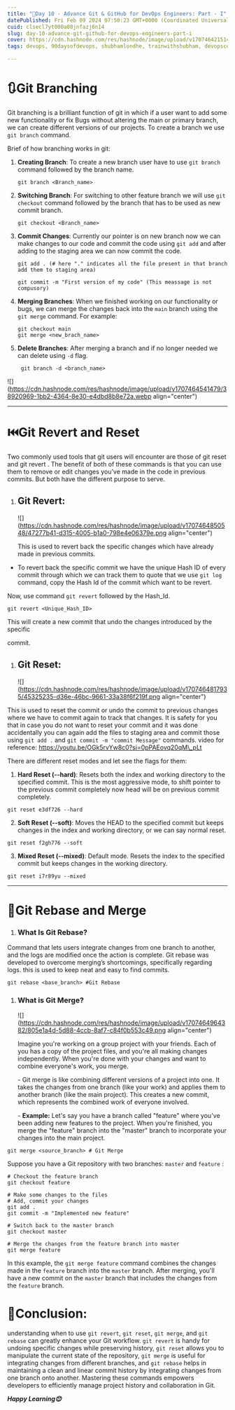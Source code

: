 ```yaml
---
title: "🧬Day 10 - Advance Git & GitHub for DevOps Engineers: Part - I"
datePublished: Fri Feb 09 2024 07:50:23 GMT+0000 (Coordinated Universal Time)
cuid: clsecl7yt000a08jnfazj6n14
slug: day-10-advance-git-github-for-devops-engineers-part-i
cover: https://cdn.hashnode.com/res/hashnode/image/upload/v1707464215146/2bd56a56-4e02-42b6-99c1-14545f2fb027.png
tags: devops, 90daysofdevops, shubhamlondhe, trainwithshubham, devopscommunity

---
```


# 🔃Git Branching

Git branching is a brilliant function of git in which if a user want to add some new functionality or fix Bugs without altering the main or primary branch, we can create different versions of our projects. To create a branch we use `git branch` command.

Brief of how branching works in git:

1. **Creating Branch**: To create a new branch user have to use `git branch` command followed by the branch name.
    
    ```plaintext
    git branch <Branch_name>
    ```
    
2. **Switching Branch**: For switching to other feature branch we will use `git checkout` command followed by the branch that has to be used as new commit branch.
    
    ```plaintext
    git checkout <Branch_name>
    ```
    
3. **Commit Changes**: Currently our pointer is on new branch now we can make changes to our code and commit the code using `git add` and after adding to the staging area we can now commit the code.
    
    ```plaintext
    git add . (# here "." indicates all the file present in that branch add them to staging area)
    
    git commit -m "First version of my code" (This meassage is not compusory)
    ```
    
4. **Merging Branches**: When we finished working on our functionality or bugs, we can merge the changes back into the `main` branch using the `git merge` command. For example:
    
    ```plaintext
    git checkout main
    git merge <new_brach_name>
    ```
    
5. **Delete Branches**: After merging a branch and if no longer needed we can delete using `-d` flag.
    
    ```plaintext
     git branch -d <branch_name>
    ```
    

![](https://cdn.hashnode.com/res/hashnode/image/upload/v1707464541479/38920969-1bb2-4364-8e30-e4dbd8b8e72a.webp align="center")

---

# ⏮️Git **Revert and Reset**

Two commonly used tools that git users will encounter are those of git reset and git revert . The benefit of both of these commands is that you can use them to remove or edit changes you’ve made in the code in previous commits. But both have the different purpose to serve.

1. ## **Git Revert**:
    
    ![](https://cdn.hashnode.com/res/hashnode/image/upload/v1707464850548/47277b41-d315-4005-b1a0-798e4e06379e.png align="center")
    
    This is used to revert back the specific changes which have already made in previous commits.
    

* To revert back the specific commit we have the unique Hash ID of every commit through which we can track them to quote that we use `git log` command, copy the Hash Id of the commit which want to be revert.
    

Now, use command `git revert` followed by the Hash\_Id.

```plaintext
git revert <Unique_Hash_ID>
```

This will create a new commit that undo the changes introduced by the specific

commit.

1. ## **Git Reset**:
    
    ![](https://cdn.hashnode.com/res/hashnode/image/upload/v1707464817935/45325235-d36e-46bc-9661-33a38f6f219f.png align="center")
    

This is used to reset the commit or undo the commit to previous changes where we have to commit again to track that changes. It is safety for you that in case you do not want to reset your commit and it was done accidentally you can again add the files to staging area and commit those using `git add .` and `git commit -m "commit Message"` commands. video for reference: https://youtu.be/OGk5rvYw8c0?si=0pPAEovq20qM\_pLt

There are different reset modes and let see the flags for them:

1) **Hard Reset (--hard)**: Resets both the index and working directory to the specified commit. This is the most aggressive mode, to shift pointer to the previous commit completely now head will be on previous commit completely.

```plaintext
git reset e3df726 --hard
```

2) **Soft Reset (--soft)**: Moves the HEAD to the specified commit but keeps changes in the index and working directory, or we can say normal reset.

```plaintext
git reset f2gh776 --soft
```

3) **Mixed Reset (--mixed)**: Default mode. Resets the index to the specified commit but keeps changes in the working directory.

```plaintext
git reset i7r89yu --mixed
```

---

# 🔀Git Rebase and Merge

1. ### What Is Git Rebase?
    

Command that lets users integrate changes from one branch to another, and the logs are modified once the action is complete. Git rebase was developed to overcome merging’s shortcomings, specifically regarding logs. this is used to keep neat and easy to find commits.

```plaintext
git rebase <base_branch> #Git Rebase
```

1. ### **What is Git Merge?**
    
    ![](https://cdn.hashnode.com/res/hashnode/image/upload/v1707464964382/805e1a4d-5d88-4ccb-8af7-c84f0b553c49.png align="center")
    
    Imagine you're working on a group project with your friends. Each of you has a copy of the project files, and you're all making changes independently. When you're done with your changes and want to combine everyone's work, you merge.
    
    \- Git merge is like combining different versions of a project into one. It takes the changes from one branch (like your work) and applies them to another branch (like the main project). This creates a new commit, which represents the combined work of everyone involved.
    
    \- **Example:** Let's say you have a branch called "feature" where you've been adding new features to the project. When you're finished, you merge the "feature" branch into the "master" branch to incorporate your changes into the main project.
    

```plaintext
git merge <source_branch> # Git Merge
```

Suppose you have a Git repository with two branches: `master` and `feature` :

```plaintext
# Checkout the feature branch
git checkout feature

# Make some changes to the files
# Add, commit your changes
git add .
git commit -m "Implemented new feature"

# Switch back to the master branch
git checkout master

# Merge the changes from the feature branch into master
git merge feature
```

In this example, the `git merge feature` command combines the changes made in the `feature` branch into the `master` branch. After merging, you'll have a new commit on the `master` branch that includes the changes from the `feature` branch.

# **🚧Conclusion:**

understanding when to use `git revert`, `git reset`, `git merge`, and `git rebase` can greatly enhance your Git workflow. `git revert` is handy for undoing specific changes while preserving history, `git reset` allows you to manipulate the current state of the repository, `git merge` is useful for integrating changes from different branches, and `git rebase` helps in maintaining a clean and linear commit history by integrating changes from one branch onto another. Mastering these commands empowers developers to efficiently manage project history and collaboration in Git.

***Happy Learning😊***